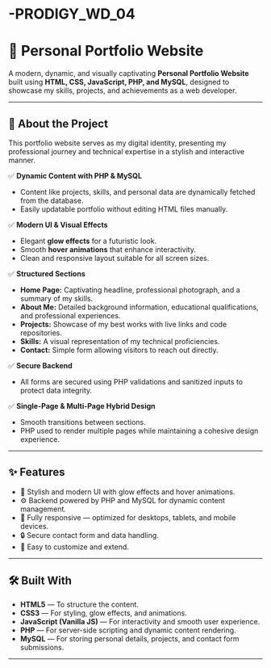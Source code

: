 # -PRODIGY_WD_04

# 💼 Personal Portfolio Website

A modern, dynamic, and visually captivating **Personal Portfolio Website** built using **HTML, CSS, JavaScript, PHP, and MySQL**, designed to showcase my skills, projects, and achievements as a web developer.

---

## 🚀 About the Project

This portfolio website serves as my digital identity, presenting my professional journey and technical expertise in a stylish and interactive manner.

✅ **Dynamic Content with PHP & MySQL**  
- Content like projects, skills, and personal data are dynamically fetched from the database.
- Easily updatable portfolio without editing HTML files manually.

✅ **Modern UI & Visual Effects**  
- Elegant **glow effects** for a futuristic look.
- Smooth **hover animations** that enhance interactivity.
- Clean and responsive layout suitable for all screen sizes.

✅ **Structured Sections**  
- **Home Page:** Captivating headline, professional photograph, and a summary of my skills.
- **About Me:** Detailed background information, educational qualifications, and professional experiences.
- **Projects:** Showcase of my best works with live links and code repositories.
- **Skills:** A visual representation of my technical proficiencies.
- **Contact:** Simple form allowing visitors to reach out directly.

✅ **Secure Backend**  
- All forms are secured using PHP validations and sanitized inputs to protect data integrity.

✅ **Single-Page & Multi-Page Hybrid Design**  
- Smooth transitions between sections.
- PHP used to render multiple pages while maintaining a cohesive design experience.

---

## ✨ Features

- 🎨 Stylish and modern UI with glow effects and hover animations.
- ⚙️ Backend powered by PHP and MySQL for dynamic content management.
- 📱 Fully responsive — optimized for desktops, tablets, and mobile devices.
- 🔒 Secure contact form and data handling.
- 📝 Easy to customize and extend.

---

## 🛠️ Built With

- **HTML5** — To structure the content.
- **CSS3** — For styling, glow effects, and animations.
- **JavaScript (Vanilla JS)** — For interactivity and smooth user experience.
- **PHP** — For server-side scripting and dynamic content rendering.
- **MySQL** — For storing personal details, projects, and contact form submissions.

---

